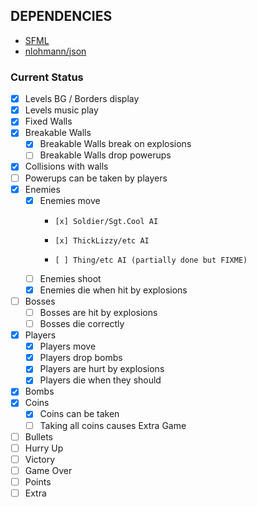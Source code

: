 ## DEPENDENCIES ##

* [SFML](https://github.com/SFML/SFML)
* [nlohmann/json](https://github.com/nlohmann/json)

### Current Status ###

- [x] Levels BG / Borders display
- [x] Levels music play
- [x] Fixed Walls
- [x] Breakable Walls  
  - [x] Breakable Walls break on explosions
  - [ ] Breakable Walls drop powerups
- [x] Collisions with walls
- [ ] Powerups can be taken by players
- [x] Enemies  
  -   [x] Enemies move  
    -     [x] Soldier/Sgt.Cool AI
    -     [x] ThickLizzy/etc AI
    -     [ ] Thing/etc AI (partially done but FIXME)
  -   [ ] Enemies shoot
  -   [x] Enemies die when hit by explosions
- [ ] Bosses   
  -   [ ] Bosses are hit by explosions
  -   [ ] Bosses die correctly
- [x] Players   
  -   [x] Players move
  -   [x] Players drop bombs
  -   [x] Players are hurt by explosions
  -   [x] Players die when they should
- [x] Bombs
- [x] Coins   
  -   [x] Coins can be taken
  -   [ ] Taking all coins causes Extra Game
- [ ] Bullets
- [ ] Hurry Up
- [ ] Victory
- [ ] Game Over
- [ ] Points
- [ ] Extra
